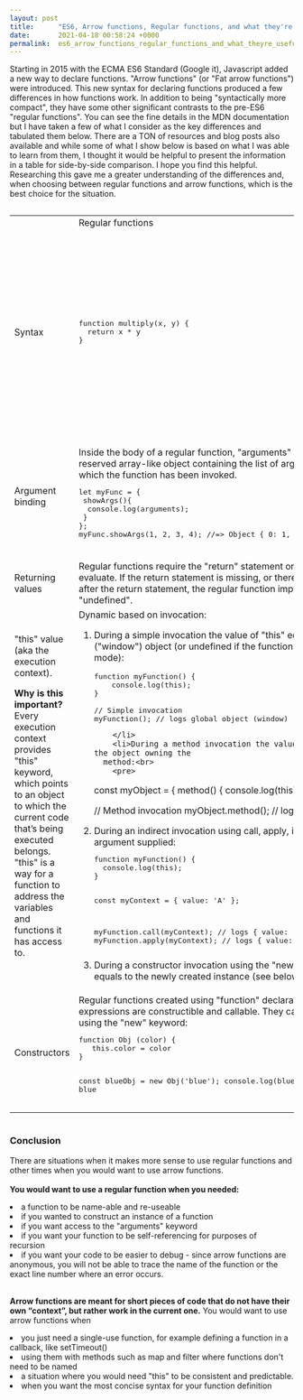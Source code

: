 ```yaml
---
layout: post
title:      "ES6, Arrow functions, Regular functions, and what they're useful for."
date:       2021-04-18 00:58:24 +0000
permalink:  es6_arrow_functions_regular_functions_and_what_theyre_useful_for
---
```

<style>
body {
   margin:25px;
}
</style>

Starting in 2015 with the ECMA ES6 Standard (Google it), Javascript added a new way to declare functions.  "Arrow functions" (or "Fat arrow functions") were introduced.  This new syntax for declaring functions produced a few differences in how functions work.  In addition to being "syntactically more compact", they have some other significant contrasts to the pre-ES6 "regular functions". You can see the fine details in the MDN documentation but I have taken a few of what I consider as the key differences and tabulated them below.  There are a TON of resources and blog posts also available and while some of what I show below is based on what I was able to learn from them, I thought it would be helpful to present the information in a table for side-by-side comparison.  I hope you find this helpful.  Researching this gave me a greater understanding of the differences and, when choosing between regular functions and arrow functions, which is the best choice for the situation. 

```

```

<table style="width:100%">
  <tr>
	<td>&nbsp;</td>
	<td>Regular functions</td>
	<td>Arrow Functions </td>
  </tr>
  <tr>
	<td>Syntax</td>
	<td>
<pre>
function multiply(x, y) { 
  return x &ast; y
}
</pre>
	</td>
	<td>
<pre>
const multiply = (x, y) => { 
  return x &ast; y
}

// or on one line with a return statement (needs curly brackets) //
const multiply = (x, y) => { return x &ast; y}

// or without a return statement (no curly brackets) //
const multiply = (x, y) => x &ast; y

// or with only one argument (no parentheses around arguments) //
const multiply = x => x &ast; 3

// or no arguments - would need either () or _ //
const multiply = () => 4 &ast; 3
</pre>
	</td>
  </tr>
<tr>
<td>Argument binding</td>
<td>
Inside the body of a regular function, "arguments" is a special reserved array-like object containing the list of arguments with which the function has been invoked.
<pre>
let myFunc = {  
 showArgs(){ 
  console.log(arguments); 
 } 
}; 
myFunc.showArgs(1, 2, 3, 4); //=> Object { 0: 1, 1: 2, 2: 3, 3: 4 }
</pre>
</td>
<td>
No arguments special keyword is defined inside an arrow function.  The arguments object is resolved lexically (from the outer function).  In order to access the arguments, you have to use what are called "rest parameters".  In the example below "...args" is a "rest parameter" that holds the arguments in an array [1, 2, 3, 4].
<pre>
let myFunc = {  
  showArgs : (...args) => { 
  console.log(args); 
 } 
}; 
myFunc.showArgs(1, 2, 3, 4); //=> Array [1, 2, 3, 4]
</pre>
</td>
</tr>
<tr>
<td>Returning values</td>
<td>Regular functions require the "return" statement or an expression to evaluate.  If the return statement is missing, or there’s no expression after the return statement, the regular function implicitely returns "undefined".</td>
<td>
If the arrow function contains one expression, and you omit the function’s curly braces, then the expression is implicitly returned. There is no need for the "return" statement.
</td>
</tr>
<tr>
	<td>"this" value (aka the execution context).  

**Why is this important?**
		Every execution context provides "this" keyword, which points to an object to which the current code that’s being executed belongs.  "this" is a way for a function to address the variables and functions it has access to.
	</td>
	<td>
	  Dynamic based on invocation:
	<ol>
	  <li>During a simple invocation the value of "this" equals to the global 
	  ("window") object (or undefined if the function runs in strict mode):<br />
<pre>
function myFunction() {
    console.log(this);
}
	  
// Simple invocation
myFunction(); // logs global object (window)
</pre>
		</li>
		<li>During a method invocation the value of "this" is the object owning the 
	  method:<br>
		<pre>
const myObject = {
  method() {
    console.log(this);
  }
};

// Method invocation
myObject.method(); // logs myObject
</pre>
</li>
	  <li>During an indirect invocation using call, apply, it is the 
	  first argument supplied:
		<br>
<pre>
function myFunction() {
  console.log(this);
}

const myContext = { value: 'A' };

myFunction.call(myContext);  // logs { value: 'A' }
myFunction.apply(myContext); // logs { value: 'A' }
</pre>
		</li>
	  <li>During a constructor invocation using the "new" keyword "this" equals to the 
	  newly created instance (see below)</li>
	</ol>
	</td>
	<td>The arrow function doesn’t define its own "this" execution context.<br />
	No matter how or where being invoked, 
	"this" value inside of an arrow 
	function always equals "this" value from the outer function - the closest "non-arrow" function:
	<pre>
const obj = {
  id: 42,
  counter: function counter() {
    setTimeout(() => {
      console.log(this.id);
    }, 1000);
  }
};

obj.counter(); //=> 42
</pre>
	</td>
  </tr>
  <tr>
  <td>Constructors</td>
  <td>Regular functions created using "function" declarations or expressions are 
  constructible and callable. They can be constructed using the "new" keyword:<br />
<pre>
function Obj (color) {
   this.color = color
}

const blueObj = new Obj('blue');
console.log(blueObj.color); // =&gt; blue
</pre>
</td>
<td>Arrow functions are anonymous (not named) so they are not constructible or callable. Using the "new" keyword throws an error:<br />
<pre>
const Obj = (color) =&gt; {
   this.color = color
}
	
const blueObj = new Obj('blue'); // =&gt; "TypeError: Obj is not a constructor".
</pre>
</td>
  </tr>
</table>

```

```

### Conclusion
There are situations when it makes more sense to use regular functions and other times when you would want to use arrow functions.  
<br>**You would want to use a regular function when you needed:**
<li>a function to be name-able and re-useable
<li>if you wanted to construct an instance of a function 
<li>if you want access to the "arguments" keyword
<li>if you want your function to be self-referencing for purposes of recursion
<li>if you want your code to be easier to debug - since arrow functions are anonymous, you will not be able to trace the name of the function or the exact line number where an error occurs.
	
<br>**Arrow functions are meant for short pieces of code that do not have their own “context”, but rather work in the current one.**
You would want to use arrow functions when 
<li>you just need a single-use function, for example defining a function in a callback, like setTimeout()
<li>using them with methods such as map and filter where functions don't need to be named
<li>a situation where you would need "this" to be consistent and predictable.
<li>when you want the most concise syntax for your function definition

